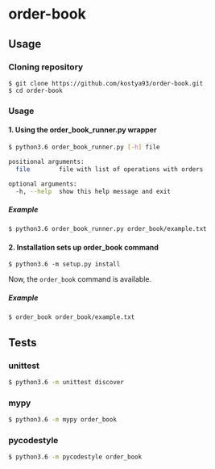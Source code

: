 # order-book

## Usage

### Cloning repository
```
$ git clone https://github.com/kostya93/order-book.git
$ cd order-book
```

### Usage

#### 1. Using the order_book_runner.py wrapper
```bash
$ python3.6 order_book_runner.py [-h] file

positional arguments:
  file        file with list of operations with orders

optional arguments:
  -h, --help  show this help message and exit

```

##### Example
```bash
$ python3.6 order_book_runner.py order_book/example.txt
```

#### 2. Installation sets up order_book command
```
$ python3.6 -m setup.py install
```

Now, the `order_book` command is available.
##### Example
```bash
$ order_book order_book/example.txt
```

## Tests

### unittest
```bash
$ python3.6 -m unittest discover
```

### mypy
```bash
$ python3.6 -m mypy order_book
```

### pycodestyle

```bash
$ python3.6 -m pycodestyle order_book
```
